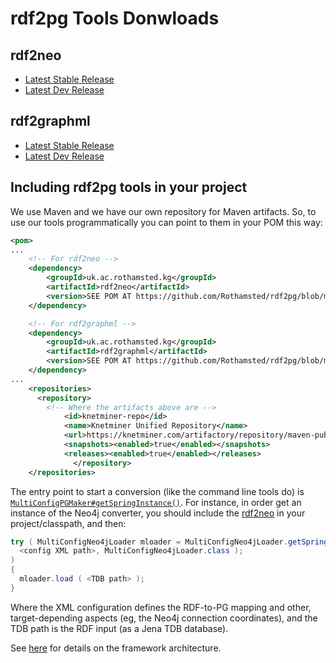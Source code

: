 [WARNING]: # (Downloads.md is auto-generated from Downloads_template.md. DO NOT CHANGE the former!)

# rdf2pg Tools Donwloads

## rdf2neo

* [Latest Stable Release](%rdf2neoRel%)
* [Latest Dev Release](%rdf2neoSnap%)

## rdf2graphml

* [Latest Stable Release](%rdf2graphmlRel%)
* [Latest Dev Release](%rdf2graphmlSnap%)

## Including rdf2pg tools in your project

We use Maven and we have our own repository for Maven artifacts. So, to use our tools 
programmatically you can point to them in your POM this way:

```xml
<pom>
...
	<!-- For rdf2neo -->
	<dependency>
		<groupId>uk.ac.rothamsted.kg</groupId>
		<artifactId>rdf2neo</artifactId>
		<version>SEE POM AT https://github.com/Rothamsted/rdf2pg/blob/master/rdf2neo/pom.xml</version>
	</dependency>

	<!-- For rdf2graphml -->
	<dependency>
		<groupId>uk.ac.rothamsted.kg</groupId>
		<artifactId>rdf2graphml</artifactId>
		<version>SEE POM AT https://github.com/Rothamsted/rdf2pg/blob/master/rdf2graphml/pom.xml</version>
	</dependency>
...
	<repositories>
	  <repository>
	  	<!-- Where the artifacts above are -->
			<id>knetminer-repo</id>
			<name>Knetminer Unified Repository</name>
			<url>https://knetminer.com/artifactory/repository/maven-public</url>
			<snapshots><enabled>true</enabled></snapshots>
			<releases><enabled>true</enabled></releases>
			  </repository>
	</repositories>	
```

The entry point to start a conversion (like the command line tools do) is 
[`MultiConfigPGMaker#getSpringInstance()`][10]. For instance, in order get an instance of the Neo4j converter,
you should include the [rdf2neo][20] in your project/classpath, and then: 

```java
try ( MultiConfigNeo4jLoader mloader = MultiConfigNeo4jLoader.getSpringInstance ( 
  <config XML path>, MultiConfigNeo4jLoader.class );
)
{
  mloader.load ( <TDB path> );
}		
```

Where the XML configuration defines the RDF-to-PG mapping and other, target-depending aspects (eg, the Neo4j 
connection coordinates), and the TDB path is the RDF input (as a Jena TDB database).  


See [here][100] for details on the framework architecture.

[20]: https://github.com/Rothamsted/rdf2pg/tree/master/rdf2neo
[10]: https://github.com/Rothamsted/rdf2pg/blob/master/rdf2pg-core/src/main/java/uk/ac/rothamsted/kg/rdf2pg/pgmaker/MultiConfigPGMaker.java
[100]: https://github.com/Rothamsted/rdf2pg/wiki/rdf2pg-Architecture
